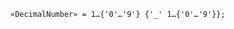 <!-- This file is generated automatically by infrastructure scripts. Please don't edit by hand. -->

```{ .ebnf .slang-ebnf #DecimalNumber }
«DecimalNumber» = 1…{'0'…'9'} {'_' 1…{'0'…'9'}};
```

